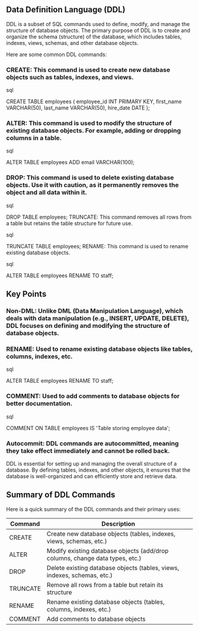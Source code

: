 ## Data Definition Language (DDL)

DDL is a subset of SQL commands used to define, modify, and manage the structure of database objects. The primary purpose of DDL is to create and organize the schema (structure) of the database, which includes tables, indexes, views, schemas, and other database objects.

Here are some common DDL commands:

### CREATE: This command is used to create new database objects such as tables, indexes, and views.

sql

CREATE TABLE employees (
    employee_id INT PRIMARY KEY,
    first_name VARCHAR(50),
    last_name VARCHAR(50),
    hire_date DATE
);
### ALTER: This command is used to modify the structure of existing database objects. For example, adding or dropping columns in a table.

sql

ALTER TABLE employees ADD email VARCHAR(100);

### DROP: This command is used to delete existing database objects. Use it with caution, as it permanently removes the object and all data within it.


sql

DROP TABLE employees;
TRUNCATE: This command removes all rows from a table but retains the table structure for future use.

sql

TRUNCATE TABLE employees;
RENAME: This command is used to rename existing database objects.

sql

ALTER TABLE employees RENAME TO staff;

##  Key Points

###  Non-DML: Unlike DML (Data Manipulation Language), which deals with data manipulation (e.g., INSERT, UPDATE, DELETE), DDL focuses on defining and modifying the structure of database objects.

### RENAME: Used to rename existing database objects like tables, columns, indexes, etc.

sql

ALTER TABLE employees RENAME TO staff;

### COMMENT: Used to add comments to database objects for better documentation.

sql

COMMENT ON TABLE employees IS 'Table storing employee data';

### Autocommit: DDL commands are autocommitted, meaning they take effect immediately and cannot be rolled back.

DDL is essential for setting up and managing the overall structure of a database. By defining tables, indexes, and other objects, it ensures that the database is well-organized and can efficiently store and retrieve data.

## Summary of DDL Commands

Here is a quick summary of the DDL commands and their primary uses:

| Command  | Description                                                         |
|----------|---------------------------------------------------------------------|
| CREATE   | Create new database objects (tables, indexes, views, schemas, etc.) |
| ALTER    | Modify existing database objects (add/drop columns, change data types, etc.) |
| DROP     | Delete existing database objects (tables, views, indexes, schemas, etc.) |
| TRUNCATE | Remove all rows from a table but retain its structure               |
| RENAME   | Rename existing database objects (tables, columns, indexes, etc.)   |
| COMMENT  | Add comments to database objects                                    |